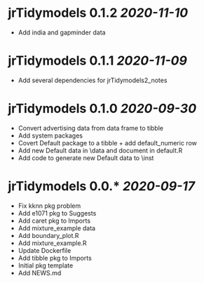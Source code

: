 # jrTidymodels 0.1.2 _2020-11-10_
  * Add india and gapminder data

# jrTidymodels 0.1.1 _2020-11-09_
  * Add several dependencies for jrTidymodels2_notes

# jrTidymodels 0.1.0 _2020-09-30_
  * Convert advertising data from data frame to tibble
  * Add system packages
  * Covert Default package to a tibble + add default_numeric row
  * Add new Default data in \data and document in default.R
  * Add code to generate new Default data to \inst

# jrTidymodels 0.0.* _2020-09-17_ 
  * Fix kknn pkg problem
  * Add e1071 pkg to Suggests
  * Add caret pkg to Imports
  * Add mixture_example data
  * Add boundary_plot.R
  * Add mixture_example.R
  * Update Dockerfile
  * Add tibble pkg to Imports
  * Initial pkg template
  * Add NEWS.md
